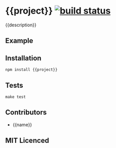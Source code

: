 # {{project}} [![build status][1]][2]

{{description}}

## Example

## Installation

`npm install {{project}}`

## Tests

`make test`

## Contributors

 - {{name}}

## MIT Licenced

  [1]: https://secure.travis-ci.org/{{name}}/{{project}}.png
  [2]: http://travis-ci.org/{{name}}/{{project}}